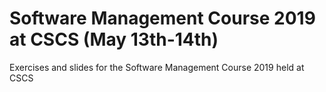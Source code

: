 # Software Management Course 2019 at CSCS (May 13th-14th)

Exercises and slides for the Software Management Course 2019 held at CSCS
